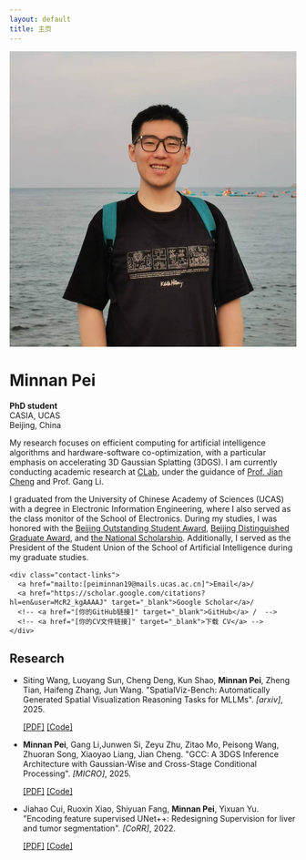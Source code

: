 ```yaml
---
layout: default
title: 主页
---
```


<div class="profile-container">
  <div class="profile-pic">
    <img src="/assets/images/1.jpg" alt="Minnan Pei">
  </div>
  <div class="profile-text">
    <h1>Minnan Pei</h1>
    <p><strong>PhD student</strong><br>
    CASIA, UCAS<br>
    Beijing, China</p>
    
  <p>
    My research focuses on efficient computing for artificial intelligence algorithms and hardware-software co-optimization, with a particular emphasis on accelerating 3D Gaussian Splatting (3DGS). I am currently conducting academic research at <a href="http://clab.ia.ac.cn">CLab</a>, under the guidance of <a href="https://people.ucas.ac.cn/~chengjian">Prof. Jian Cheng</a> and Prof. Gang Li.
  </p><p>
    I graduated from the University of Chinese Academy of Sciences (UCAS) with a degree in Electronic Information Engineering, where I also served as the class monitor of the School of Electronics. During my studies, I was honored with the <a href="https://onestop.ucas.ac.cn/home/infob/48d6092a-be91-442a-adcf-50953a455869/0">Beijing Outstanding Student Award</a>, <a href="https://bkjy.ucas.ac.cn/index.php/2020-11-10-07-29-19/2020-11-10-07-32-02/6979-2019-9">Beijing Distinguished Graduate Award</a>, and <a href="https://bkjy.ucas.edu.cn/index.php/tzgg/6433-2021-2050">the National Scholarship</a>. Additionally, I served as the President of the Student Union of the School of Artificial Intelligence during my graduate studies.
  </p>

    <div class="contact-links">
      <a href="mailto:[peiminnan19@mails.ucas.ac.cn]">Email</a>/ 
      <a href="https://scholar.google.com/citations?hl=en&user=McR2_kgAAAAJ" target="_blank">Google Scholar</a>/ 
      <!-- <a href="[你的GitHub链接]" target="_blank">GitHub</a> /  -->
      <!-- <a href="[你的CV文件链接]" target="_blank">下载 CV</a> -->
    </div>
  </div>
</div>

<h2 id="publications">Research</h2>

<ul class="publications-list">
  <!-- <li>
    <p><strong>Minnan Pei</strong>, [作者B], [作者C]. "一篇非常重要的论文标题 (A Very Important Paper Title)". <em>[顶级会议或期刊名称, e.g., CVPR]</em>, 2025.</p>
    <div class="resource-links">
      <a href="[PDF链接]" target="_blank">[PDF]</a>
      <a href="[代码的GitHub链接]" target="_blank">[Code]</a>
      <a href="[项目主页链接]" target="_blank">[Project Page]</a>
      <a href="[演讲视频链接]" target="_blank">[Video]</a>
    </div>
  </li> -->

  <li>
    <p>Siting Wang, Luoyang Sun, Cheng Deng, Kun Shao, <strong>Minnan Pei</strong>,
      Zheng Tian, Haifeng Zhang, Jun Wang. "SpatialViz-Bench: Automatically Generated Spatial Visualization Reasoning Tasks for MLLMs". <em>[arxiv]</em>, 2025.</p>
    <div class="resource-links">
      <a href="https://arxiv.org/pdf/2507.07610" target="_blank">[PDF]</a>
      <a href="https://github.com/wangst0181/Spatial-Visualization-Benchmark" target="_blank">[Code]</a>
    </div>
  </li>

  <li>
    <p><strong>Minnan Pei</strong>, Gang Li,Junwen Si, Zeyu Zhu, Zitao Mo, Peisong Wang, Zhuoran Song, Xiaoyao Liang, Jian Cheng. "GCC: A 3DGS Inference Architecture with Gaussian-Wise and Cross-Stage Conditional Processing". <em>[MICRO]</em>, 2025.</p>
    <div class="resource-links">
      <a href="https://arxiv.org/pdf/2507.15300" target="_blank">[PDF]</a>
      <a href="[代码的GitHub链接]" target="_blank">[Code]</a>
    </div>
  </li>

  <li>
    <p>Jiahao Cui, Ruoxin Xiao, Shiyuan Fang, <strong>Minnan Pei</strong>, Yixuan Yu. "Encoding feature supervised UNet++: Redesigning Supervision for liver and tumor segmentation". <em>[CoRR]</em>, 2022.</p>
    <div class="resource-links">
      <a href="https://arxiv.org/pdf/2211.08146" target="_blank">[PDF]</a>
      <a href="[代码的GitHub链接]" target="_blank">[Code]</a>
    </div>
  </li>


</ul>